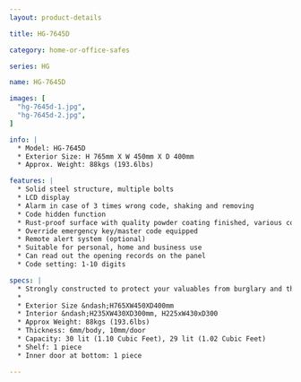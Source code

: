 ```yaml
---
layout: product-details

title: HG-7645D

category: home-or-office-safes

series: HG

name: HG-7645D

images: [
  "hg-7645d-1.jpg",
  "hg-7645d-2.jpg",
]

info: |
  * Model: HG-7645D
  * Exterior Size: H 765mm X W 450mm X D 400mm
  * Approx. Weight: 88kgs (193.6lbs)

features: |
  * Solid steel structure, multiple bolts
  * LCD display
  * Alarm in case of 3 times wrong code, shaking and removing
  * Code hidden function
  * Rust-proof surface with quality powder coating finished, various colors available
  * Override emergency key/master code equipped
  * Remote alert system (optional)
  * Suitable for personal, home and business use
  * Can read out the opening records on the panel
  * Code setting: 1-10 digits

specs: |
  * Strongly constructed to protect your valuables from burglary and theft
  * 
  * Exterior Size &ndash;H765XW450XD400mm
  * Interior &ndash;H235XW430XD300mm, H225xW430xD300
  * Approx Weight: 88kgs (193.6lbs)
  * Thickness: 6mm/body, 10mm/door
  * Capacity: 30 lit (1.10 Cubic Feet), 29 lit (1.02 Cubic Feet)
  * Shelf: 1 piece
  * Inner door at bottom: 1 piece

---
```



